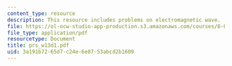 ```yaml
---
content_type: resource
description: This resource includes problems on electromagnetic wave.
file: https://ol-ocw-studio-app-production.s3.amazonaws.com/courses/8-02t-electricity-and-magnetism-spring-2005/3a191b7265d7c24e6e8753abcd2b1609_prs_w13d1.pdf
file_type: application/pdf
resourcetype: Document
title: prs_w13d1.pdf
uid: 3a191b72-65d7-c24e-6e87-53abcd2b1609
---
```

